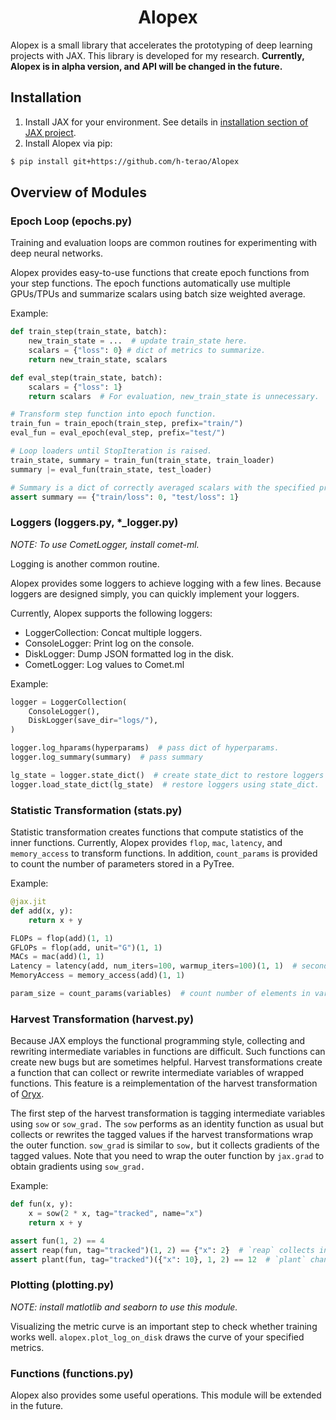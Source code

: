<h1 align='center'>Alopex</h1>

Alopex is a small library that accelerates the prototyping of deep learning projects with JAX. This library is developed for my research. **Currently, Alopex is in alpha version, and API will be changed in the future.**


## Installation

1. Install JAX for your environment. See details in [installation section of JAX project](https://github.com/google/jax#installation).
2. Install Alopex via pip:
```bash
$ pip install git+https://github.com/h-terao/Alopex
```

## Overview of Modules

### Epoch Loop (epochs.py)

Training and evaluation loops are common routines for experimenting with deep neural networks.

Alopex provides easy-to-use functions that create epoch functions from your step functions. The epoch functions automatically use multiple GPUs/TPUs and summarize scalars using batch size weighted average.

Example:

```python
def train_step(train_state, batch):
    new_train_state = ...  # update train_state here.
    scalars = {"loss": 0} # dict of metrics to summarize.
    return new_train_state, scalars

def eval_step(train_state, batch):
    scalars = {"loss": 1}
    return scalars  # For evaluation, new_train_state is unnecessary.

# Transform step function into epoch function.
train_fun = train_epoch(train_step, prefix="train/")
eval_fun = eval_epoch(eval_step, prefix="test/")

# Loop loaders until StopIteration is raised.
train_state, summary = train_fun(train_state, train_loader)
summary |= eval_fun(train_state, test_loader)

# Summary is a dict of correctly averaged scalars with the specified prefix.
assert summary == {"train/loss": 0, "test/loss": 1}
```

### Loggers (loggers.py, *_logger.py)

*NOTE: To use CometLogger, install comet-ml.*

Logging is another common routine.

Alopex provides some loggers to achieve logging with a few lines. Because loggers are designed simply, you can quickly implement your loggers.

Currently, Alopex supports the following loggers:
- LoggerCollection: Concat multiple loggers.
- ConsoleLogger: Print log on the console.
- DiskLogger: Dump JSON formatted log in the disk.
- CometLogger: Log values to Comet.ml

Example:
```python
logger = LoggerCollection(
    ConsoleLogger(),
    DiskLogger(save_dir="logs/"),
)

logger.log_hparams(hyperparams)  # pass dict of hyperparams.
logger.log_summary(summary)  # pass summary

lg_state = logger.state_dict()  # create state_dict to restore loggers again.
logger.load_state_dict(lg_state)  # restore loggers using state_dict.
```

### Statistic Transformation (stats.py)

Statistic transformation creates functions that compute statistics of the inner functions. Currently, Alopex provides `flop`, `mac`, `latency`, and `memory_access` to transform functions. In addition, `count_params` is provided to count the number of parameters stored in a PyTree.

Example:
```python
@jax.jit
def add(x, y):
    return x + y

FLOPs = flop(add)(1, 1)
GFLOPs = flop(add, unit="G")(1, 1)
MACs = mac(add)(1, 1)
Latency = latency(add, num_iters=100, warmup_iters=100)(1, 1)  # seconds / forward pass.
MemoryAccess = memory_access(add)(1, 1)

param_size = count_params(variables)  # count number of elements in variables.
```

### Harvest Transformation (harvest.py)

Because JAX employs the functional programming style, collecting and rewriting intermediate variables in functions are difficult. Such functions can create new bugs but are sometimes helpful. Harvest transformations create a function that can collect or rewrite intermediate variables of wrapped functions. This feature is a reimplementation of the harvest transformation of [Oryx](https://github.com/jax-ml/oryx).

The first step of the harvest transformation is tagging intermediate variables using `sow` or `sow_grad.` The `sow` performs as an identity function as usual but collects or rewrites the tagged values if the harvest transformations wrap the outer function. `sow_grad` is similar to `sow,` but it collects gradients of the tagged values. Note that you need to wrap the outer function by `jax.grad` to obtain gradients using `sow_grad.`


Example:
```python
def fun(x, y):
    x = sow(2 * x, tag="tracked", name="x")
    return x + y

assert fun(1, 2) == 4
assert reap(fun, tag="tracked")(1, 2) == {"x": 2}  # `reap` collects intermediate variables.
assert plant(fun, tag="tracked")({"x": 10}, 1, 2) == 12  # `plant` changes intermediate variables.
```

### Plotting (plotting.py)

*NOTE: install matlotlib and seaborn to use this module.*

Visualizing the metric curve is an important step to check whether training works well. `alopex.plot_log_on_disk` draws the curve of your specified metrics.


### Functions (functions.py)

Alopex also provides some useful operations. This module will be extended in the future.
